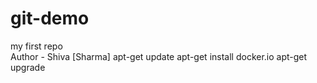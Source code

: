 # git-demo
my first repo
<br>
Author - Shiva [Sharma]
apt-get update
apt-get install docker.io
apt-get upgrade

